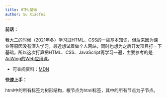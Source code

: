 ```yaml
---
title: HTML基础
author: Su Xiaofei
---
```

**前话：**

我大二的时候（2021年冬）学习过HTML、CSS的一些基本知识，但后来因为课业等原因没有深入学习，最近想试着做个人网站，同时也想为之后开发项目打一下基础，所以这次打算把HTML、CSS、JavaScript再学习一遍，主要参考的是[AcWing的Web应用课](https://www.acwing.com/activity/content/1150/)。

- 可查阅资料：[MDN](https://developer.mozilla.org/zh-CN/)

**快速上手：**

html中的所有标签为树形结构，根节点为html标签，其中的所有节点为子节点。

